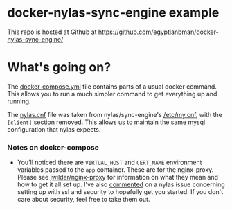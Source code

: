 # docker-nylas-sync-engine example

This repo is hosted at Github at https://github.com/egyptianbman/docker-nylas-sync-engine/

# What's going on?

The [docker-compose.yml](https://github.com/egyptianbman/docker-nylas-sync-engine/tree/master/example/docker-compose.yml) file contains parts of a usual docker command. This allows you to run a much simpler command to get everything up and running.

The [nylas.cnf](https://github.com/egyptianbman/docker-nylas-sync-engine/tree/master/example/nylas.cnf) file was taken from nylas/sync-engine's [/etc/my.cnf](https://github.com/nylas/sync-engine/blob/master/etc/my.cnf), with the `[client]` section removed. This allows us to maintain the same mysql configuration that nylas expects.

### Notes on docker-compose
- You'll noticed there are `VIRTUAL_HOST` and `CERT_NAME` environment variables passed to the `app` container. These are for the nginx-proxy. Please see [jwilder/nginx-proxy](https://github.com/jwilder/nginx-proxy) for information on what they mean and how to get it all set up. I've also [commented](https://github.com/nylas/sync-engine/issues/296#issuecomment-264374332) on a nylas issue concerning setting up with ssl and security to hopefully get you started. If you don't care about security, feel free to take them out.
